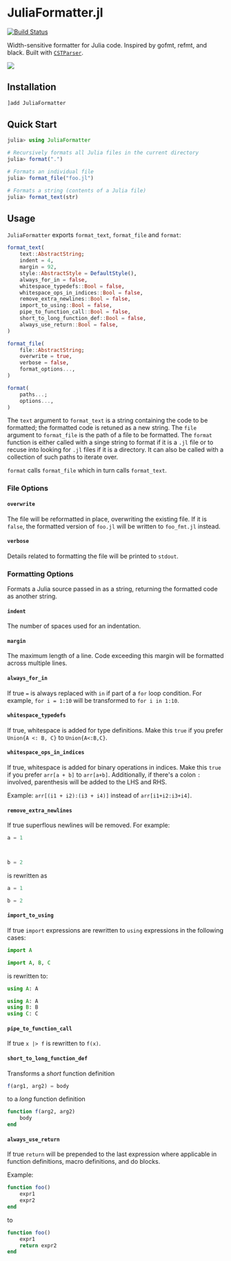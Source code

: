 # JuliaFormatter.jl

[![Build Status](https://travis-ci.org/domluna/JuliaFormatter.jl.svg?branch=master)](https://travis-ci.org/domluna/JuliaFormatter.jl)

Width-sensitive formatter for Julia code. Inspired by gofmt, refmt, and black. Built with [`CSTParser`](https://github.com/ZacLN/CSTParser.jl).

![](https://user-images.githubusercontent.com/1813121/72941091-0b146300-3d68-11ea-9c95-75ec979caf6e.gif)

## Installation

```julia
]add JuliaFormatter
```

## Quick Start

```julia
julia> using JuliaFormatter

# Recursively formats all Julia files in the current directory
julia> format(".")

# Formats an individual file
julia> format_file("foo.jl")

# Formats a string (contents of a Julia file)
julia> format_text(str)
```

## Usage

`JuliaFormatter` exports `format_text`, `format_file` and `format`:

```julia
format_text(
    text::AbstractString;
    indent = 4,
    margin = 92,
    style::AbstractStyle = DefaultStyle(),
    always_for_in = false,
    whitespace_typedefs::Bool = false,
    whitespace_ops_in_indices::Bool = false,
    remove_extra_newlines::Bool = false,
    import_to_using::Bool = false,
    pipe_to_function_call::Bool = false,
    short_to_long_function_def::Bool = false,
    always_use_return::Bool = false,
)

format_file(
    file::AbstractString;
    overwrite = true,
    verbose = false,
    format_options...,
)

format(
    paths...;
    options...,
)
```

The `text` argument to `format_text` is a string containing the code to be formatted; the formatted code is retuned as a new string. The `file` argument to `format_file` is the path of a file to be formatted. The `format` function is either called with a singe string to format if it is a `.jl` file or to recuse into looking for `.jl` files if it is a directory. It can also be called with a collection of such paths to iterate over.

`format` calls `format_file` which in turn calls `format_text`.

### File Options

#### `overwrite`

The file will be reformatted in place, overwriting the existing file.
If it is `false`, the formatted version of `foo.jl` will be written to
`foo_fmt.jl` instead.

#### `verbose`

Details related to formatting the file will be printed to `stdout`.

### Formatting Options

Formats a Julia source passed in as a string, returning the formatted
code as another string.

#### `indent`

The number of spaces used for an indentation.

#### `margin`

The maximum length of a line. Code exceeding this margin will
be formatted across multiple lines.

#### `always_for_in`

If true `=` is always replaced with `in` if part of a `for` loop condition.
For example, `for i = 1:10` will be transformed to `for i in 1:10`.

#### `whitespace_typedefs`

If true, whitespace is added for type definitions.  Make this `true`
if you prefer `Union{A <: B, C}` to `Union{A<:B,C}`.

#### `whitespace_ops_in_indices`

If true, whitespace is added for binary operations in indices. Make this
`true` if you prefer `arr[a + b]` to `arr[a+b]`. Additionally, if there's
a colon `:` involved, parenthesis will be added to the LHS and RHS.

Example: `arr[(i1 + i2):(i3 + i4)]` instead of `arr[i1+i2:i3+i4]`.

#### `remove_extra_newlines`

If true superflous newlines will be removed. For example:

```julia
a = 1



b = 2
```

is rewritten as

```julia
a = 1

b = 2
```

#### `import_to_using`

If true `import` expressions are rewritten to `using` expressions
in the following cases:

```julia
import A

import A, B, C
```

is rewritten to:

```julia
using A: A

using A: A
using B: B
using C: C
```

#### `pipe_to_function_call`

If true `x |> f` is rewritten to `f(x)`.

#### `short_to_long_function_def`

Transforms a _short_ function definition

```julia
f(arg1, arg2) = body
```

to a _long_ function definition

```julia
function f(arg2, arg2)
    body
end
```

#### `always_use_return`

If true `return` will be prepended to the last expression where
applicable in function definitions, macro definitions, and do blocks.

Example:

```julia
function foo()
    expr1
    expr2
end
```

to

```julia
function foo()
    expr1
    return expr2
end
```
